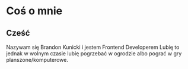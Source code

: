 # Coś o mnie

## Cześć

Nazywam się Brandon Kunicki i jestem Frontend Developerem
  Lubię to jednak w wolnym czasie lubię pogrzebać w ogrodzie albo pograć w gry planszone/komputerowe.
